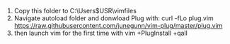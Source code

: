 1) Copy this folder to C:\Users\$USR\vimfiles
2) Navigate autoload folder and donwload Plug with:
	curl -fLo plug.vim https://raw.githubusercontent.com/junegunn/vim-plug/master/plug.vim	
3) then launch vim for the first time with vim +PlugInstall +qall
